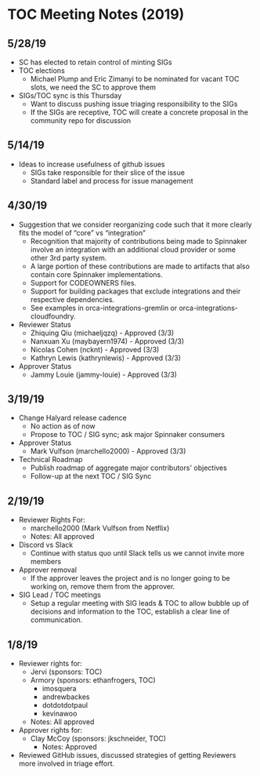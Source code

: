 # TOC Meeting Notes (2019)

## 5/28/19
- SC has elected to retain control of minting SIGs
- TOC elections
  - Michael Plump and Eric Zimanyi to be nominated for vacant TOC slots, we need the SC to approve them
- SIGs/TOC sync is this Thursday
  - Want to discuss pushing issue triaging responsibility to the SIGs
  - If the SIGs are receptive, TOC will create a concrete proposal in the community repo for discussion

## 5/14/19
- Ideas to increase usefulness of github issues
  - SIGs take responsible for their slice of the issue
  - Standard label and process for issue management

## 4/30/19
- Suggestion that we consider reorganizing code such that it more clearly fits the model of “core” vs “integration”
  - Recognition that majority of contributions being made to Spinnaker involve an integration with an additional cloud provider or some other 3rd party system.
  - A large portion of these contributions are made to artifacts that also contain core Spinnaker implementations. 
  - Support for CODEOWNERS files.
  - Support for building packages that exclude integrations and their respective dependencies.
  - See examples in orca-integrations-gremlin or orca-integrations-cloudfoundry.
- Reviewer Status
  - Zhiquing Qiu (michaeljqzq) - Approved (3/3)
  - Nanxuan Xu (maybayern1974) - Approved (3/3)
  - Nicolas Cohen (ncknt) - Approved (3/3)
  - Kathryn Lewis (kathrynlewis) - Approved (3/3)
- Approver Status
  - Jammy Louie (jammy-louie) - Approved (3/3)

## 3/19/19
- Change Halyard release cadence
  - No action as of now
  - Propose to TOC / SIG sync; ask major Spinnaker consumers
- Approver Status
  - Mark Vulfson (marchello2000) - Approved (3/3)
- Technical Roadmap
  - Publish roadmap of aggregate major contributors' objectives
  - Follow-up at the next TOC / SIG Sync

## 2/19/19
- Reviewer Rights For:
  - marchello2000 (Mark Vulfson from Netflix)
  - Notes: All approved
- Discord vs Slack
  - Continue with status quo until Slack tells us we cannot invite more members
- Approver removal
  - If the approver leaves the project and is no longer going to be working on, remove them from the approver.
- SIG Lead / TOC meetings
  - Setup a regular meeting with SIG leads & TOC to allow bubble up of decisions and information to the TOC, establish a clear line of communication.


## 1/8/19
- Reviewer rights for:
  - Jervi (sponsors: TOC)
  - Armory (sponsors: ethanfrogers, TOC)
    - imosquera
    - andrewbackes
    - dotdotdotpaul
    - kevinawoo
  - Notes: All approved
- Approver rights for:
  - Clay McCoy (sponsors: jkschneider, TOC)
    - Notes: Approved
- Reviewed GitHub issues, discussed strategies of getting Reviewers more involved in triage effort.
